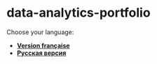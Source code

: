 # data-analytics-portfolio
Choose your language:
- **[Version française](./README_fr.md)**  
- **[Русская версия](./README_ru.md)**  

